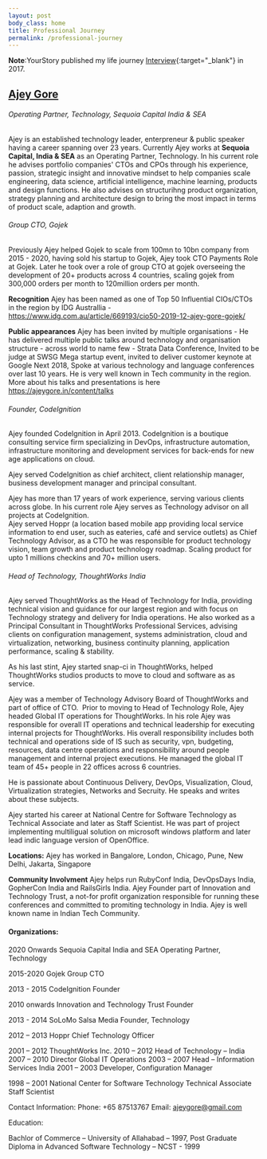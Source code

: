 ```yaml
---
layout: post
body_class: home
title: Professional Journey
permalink: /professional-journey
---
```


**Note**:YourStory published my life journey [Interview](https://yourstory.com/2017/05/techie-tuesdays-ajey-gore){:target="_blank"} in 2017. 

## <u>Ajey Gore</u>
###### Operating Partner, Technology, Sequoia Capital India & SEA

Ajey is an established technology leader, enterpreneur & public speaker having a career spanning over 23 years. Currently Ajey works at **Sequoia Capital, India & SEA** as an Operating Partner, Technology. In his current role he advises portfolio companies' CTOs and CPOs through his experience, passion, strategic insight and innovative mindset to help companies scale engineering, data science, artificial intelligence, machine learning, products and design functions. He also advises on structurihng product organization, strategy planning and architecture design to bring the most impact in terms of product scale, adaption and growth. 

###### Group CTO, Gojek

Previously Ajey helped Gojek to scale from 100mn to 10bn company from 2015 - 2020, having sold his startup to Gojek, Ajey took CTO Payments Role at Gojek. Later he took over a role of group CTO at gojek overseeing the development of 20+ products across 4 countries, scaling gojek from 300,000 orders per month to 120million orders per month. 

**Recognition** Ajey has been named as one of Top 50 Influential CIOs/CTOs in the region by IDG Australlia - https://www.idg.com.au/article/669193/cio50-2019-12-ajey-gore-gojek/ 

**Public appearances**
Ajey has been invited by multiple organisations - He has delivered multiple public talks around technology and organisation structure - across world to name few - Strata Data Conference, Invited to be judge at SWSG Mega startup event, invited to deliver customer keynote at Google Next 2018, Spoke at various technology and language conferences over last 10 years. He is very well known in Tech community in the region. More about his talks and presentations is here https://ajeygore.in/content/talks


###### Founder, CodeIgnition

Ajey founded CodeIgnition in April 2013. CodeIgnition is a boutique consulting service firm specializing in DevOps, infrastructure automation, infrastructure monitoring and development services for back-ends for new age applications on cloud. 

Ajey served CodeIgnition as chief architect, client relationship manager, business development manager and principal consultant. 

Ajey has more than 17 years of work experience, serving various clients across globe. In his current role Ajey serves as Technology advisor on all projects at CodeIgnition.  
Ajey served Hoppr (a location based mobile app providing local service information to end user, such as eateries, café and service outlets) as Chief Technology Advisor,  as a CTO he was responsible for product technology vision, team growth and product technology roadmap. Scaling product for upto 1 millions checkins and 70+ million users. 

###### Head of Technology, ThoughtWorks India

Ajey served ThoughtWorks as the Head of Technology for India, providing technical vision and guidance for our largest region and with focus on Technology strategy and delivery for India operations. He also worked as a Principal Consultant in ThoughtWorks Professional Services, advising clients on configuration management, systems administration, cloud and virtualization, networking, business continuity planning, application performance, scaling & stability. 

As his last stint, Ajey started snap-ci in ThoughtWorks, helped ThoughtWorks studios products to move to cloud and software as as service.

Ajey was a member of Technology Advisory Board of ThoughtWorks and part of office of CTO.  Prior to moving to Head of Technology Role, Ajey headed Global IT operations for ThoughtWorks. In his role Ajey was responsible for overall IT operations and technical leadership for executing internal projects for ThoughtWorks. His overall responsibility includes both technical and operations side of IS such as security, vpn, budgeting, resources, data centre operations and responsibility around people management and internal project executions. He managed the global IT team of 45+ people in 22 offices across 6 countries. 

He is passionate about Continuous Delivery, DevOps, Visualization, Cloud, Virtualization strategies, Networks and Secruity. He speaks and writes about these subjects. 

Ajey started his career at National Centre for Software Technology as Technical Associate and later as Staff Scientist. He was part of project implementing multiligual solution on microsoft windows platform and later lead indic language version of OpenOffice.

**Locations:**
Ajey has worked in Bangalore, London, Chicago, Pune, New Delhi, Jakarta, Singapore

**Community Involvment**
Ajey helps run RubyConf India, DevOpsDays India, GopherCon India and RailsGirls India. Ajey Founder part of Innovation and Technology Trust, a not-for profit organization responsible for running these conferences and committed to promiting technology in India. Ajey is well known name in Indian Tech Community.

#### Organizations:

2020 Onwards
Sequoia Capital India and SEA
Operating Partner, Technology

2015-2020 
Gojek
Group CTO

2013 - 2015 
CodeIgnition
Founder
	
2010 onwards 
Innovation and Technology Trust
Founder

2013 - 2014
SoLoMo Salsa Media
Founder, Technology 

2012 – 2013
Hoppr
Chief Technology Officer

2001 – 2012
ThoughtWorks Inc.
2010 – 2012 Head of Technology – India
2007 – 2010 Director Global IT Operations
2003 – 2007 Head – Information Services India
2001 – 2003 Developer, Configuration Manager

1998 – 2001
National Center for Software Technology
Technical Associate
Staff Scientist

Contact Information:
Phone: +65 87513767
Email: ajeygore@gmail.com


Education:

Bachlor of Commerce – University of Allahabad – 1997, 
Post Graduate Diploma in Advanced Software Technology – NCST - 1999 
